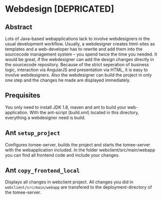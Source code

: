 # Webdesign [DEPRICATED]

## Abstract

Lots of Java-based webapplications lack to involve webdesigners in the usual development workflow. Usually, a
webdesigner creates html-sites as templates and a web-developer has to rewrite and add them into the sourcecode
management system – you spend twice the time you needed. It would be great, if the webdesigner can add the design
changes directly in the sourcecode repository. Because of the strict seperation of business logic, interaction via
AngularJS and presentation via HTML, it is easy to involve webdesigners. Also the webdesigner can build the project in
only one step and the changes he made are displayed immediately.

## Prequisites

You only need to install JDK 1.8, maven and ant to build your web-application. With the ant-script (build.xml) located
in this directory, everything a webdesigner need is build.

## Ant ```setup_project```

Configures tomee-server, builds the project and starts the tomee-server with the webapplication included.
In the folder webclient/src/main/webapp you can find all frontend code and include your changes.

## Ant ```copy_frontend_local```

Displays all changes in webclient project. All changes you did in ```webclient/src/main/webapp``` are transfered to the
deployment-directory of the tomee-server.
